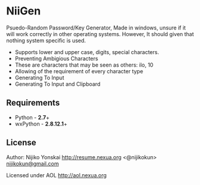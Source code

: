 NiiGen
======
Psuedo-Random Password/Key Generator, Made in windows, unsure if it will work correctly in other operating systems. 
However, It should given that nothing system specific is used.

- Supports lower and upper case, digits, special characters.
- Preventing Ambigious Characters
 - These are characters that may be seen as others: ilo, 10
- Allowing of the requirement of every character type
- Generating To Input
- Generating To Input and Clipboard

## Requirements
- Python - **2.7**+
- wxPython - **2.8.12.1**+

## License
Author: Nijiko Yonskai <http://resume.nexua.org> <@nijikokun> <nijikokun@gmail.com>

Licensed under AOL <http://aol.nexua.org>